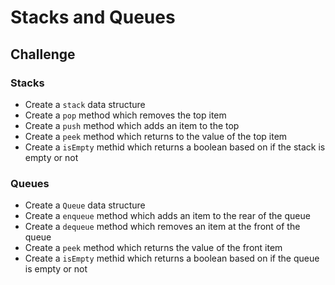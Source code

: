 # Stacks and Queues

## Challenge

### Stacks
- Create a `stack` data structure
- Create a `pop` method which removes the top item
- Create a `push` method which adds an item to the top
- Create a `peek` method which returns to the value of the top item
- Create a `isEmpty` methid which returns a boolean based on if the stack is empty or not

### Queues
- Create a `Queue` data structure
- Create a `enqueue` method which adds an item to the rear of the queue
- Create a `dequeue` method which removes an item at the front of the queue
- Create a `peek` method which returns the value of the front item
- Create a `isEmpty` methid which returns a boolean based on if the queue is empty or not